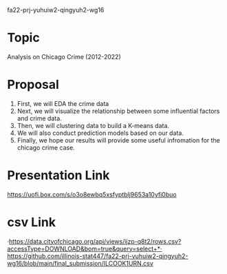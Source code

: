 fa22-prj-yuhuiw2-qingyuh2-wg16

# Topic
Analysis on Chicago Crime (2012-2022)

# Proposal
1. First, we will EDA the crime data
2. Next, we will visualize the relationship between some influential factors and crime data.
3. Then, we will clustering data to build a K-means data.
4. We will also conduct prediction models based on our data.
5. Finally, we hope our results will provide some useful infromation for the chicago crime case.

# Presentation Link
https://uofi.box.com/s/o3o8ewbq5xsfyptblj9653a10yfi0buo

# csv Link
·https://data.cityofchicago.org/api/views/ijzp-q8t2/rows.csv?accessType=DOWNLOAD&bom=true&query=select+*·
https://github.com/illinois-stat447/fa22-prj-yuhuiw2-qingyuh2-wg16/blob/main/final_submission/ILCOOK1URN.csv
